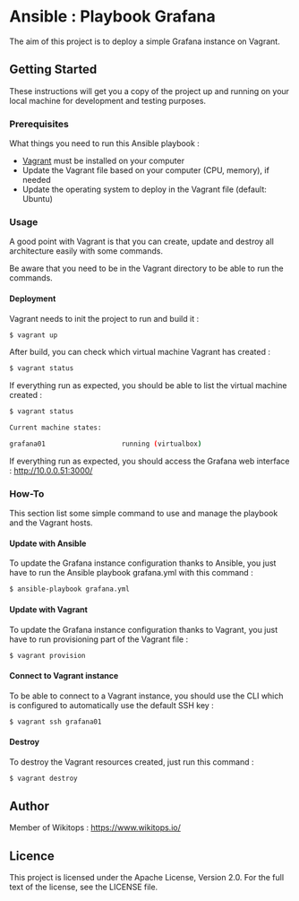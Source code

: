 # Ansible : Playbook Grafana

The aim of this project is to deploy a simple Grafana instance on Vagrant.

## Getting Started

These instructions will get you a copy of the project up and running on your local machine for development and testing purposes.

### Prerequisites

What things you need to run this Ansible playbook :

*   [Vagrant](https://www.vagrantup.com/docs/installation/) must be installed on your computer
*   Update the Vagrant file based on your computer (CPU, memory), if needed
*   Update the operating system to deploy in the Vagrant file (default: Ubuntu)

### Usage

A good point with Vagrant is that you can create, update and destroy all architecture easily with some commands.

Be aware that you need to be in the Vagrant directory to be able to run the commands.

#### Deployment

Vagrant needs to init the project to run and build it :

```bash
$ vagrant up
```

After build, you can check which virtual machine Vagrant has created :

```bash
$ vagrant status
```

If everything run as expected, you should be able to list the virtual machine created :

```bash
$ vagrant status

Current machine states:

grafana01                   running (virtualbox)
```

If everything run as expected, you should access the Grafana web interface : http://10.0.0.51:3000/

### How-To

This section list some simple command to use and manage the playbook and the Vagrant hosts.

#### Update with Ansible

To update the Grafana instance configuration thanks to Ansible, you just have to run the Ansible playbook grafana.yml with this command :

```bash
$ ansible-playbook grafana.yml
```

#### Update with Vagrant

To update the Grafana instance configuration thanks to Vagrant, you just have to run provisioning part of the Vagrant file :

```bash
$ vagrant provision
```

#### Connect to Vagrant instance

To be able to connect to a Vagrant instance, you should use the CLI which is configured to automatically use the default SSH key :

```bash
$ vagrant ssh grafana01
```

#### Destroy

To destroy the Vagrant resources created, just run this command :

```bash
$ vagrant destroy
```

## Author

Member of Wikitops : https://www.wikitops.io/

## Licence

This project is licensed under the Apache License, Version 2.0. For the full text of the license, see the LICENSE file.
